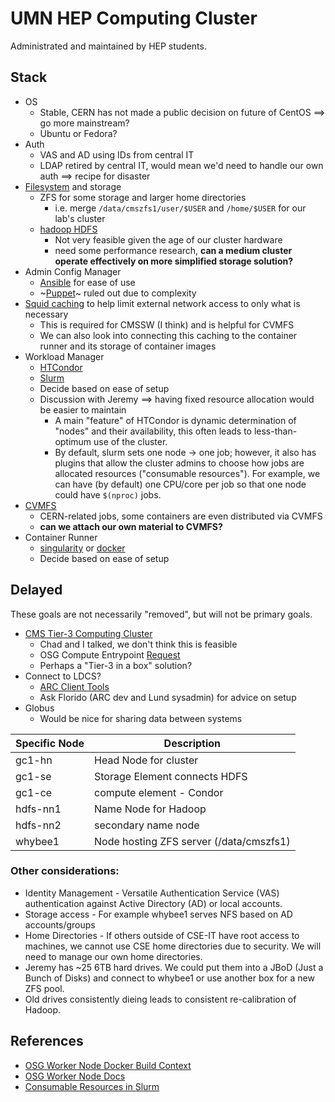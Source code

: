 # UMN HEP Computing Cluster

Administrated and maintained by HEP students.

## Stack

- OS
  - Stable, CERN has not made a public decision on future of CentOS ==> go more mainstream?
  - Ubuntu or Fedora?
- Auth
  - VAS and AD using IDs from central IT
  - LDAP retired by central IT, would mean we'd need to handle our own auth ==> recipe for disaster
- [Filesystem](filesystem) and storage
  - ZFS for some storage and larger home directories
    - i.e. merge `/data/cmszfs1/user/$USER` and `/home/$USER` for our lab's cluster
  - [hadoop HDFS](https://hadoop.apache.org/docs/r1.2.1/hdfs_design.html)
    - Not very feasible given the age of our cluster hardware
    - need some performance research, **can a medium cluster operate effectively on more simplified storage solution?**
- Admin Config Manager
  - [Ansible](https://docs.ansible.com/) for ease of use
  - ~[Puppet](https://puppet.com/docs/)~ ruled out due to complexity
- [Squid caching](http://www.squid-cache.org/) to help limit external network access to only what is necessary
  - This is required for CMSSW (I think) and is helpful for CVMFS
  - We can also look into connecting this caching to the container runner and its storage of container images
- Workload Manager
  - [HTCondor](https://htcondor.org/)
  - [Slurm](https://slurm.schedmd.com/)
  - Decide based on ease of setup
  - Discussion with Jeremy ==> having fixed resource allocation would be easier to maintain
    - A main "feature" of HTCondor is dynamic determination of "nodes" and their availability,
      this often leads to less-than-optimum use of the cluster.
    - By default, slurm sets one node -> one job; however, it also has plugins that allow the
      cluster admins to choose how jobs are allocated resources ("consumable resources").
      For example, we can have (by default) one CPU/core per job so that one node could have `$(nproc)` jobs.
- [CVMFS](https://cernvm.cern.ch/fs/)
  - CERN-related jobs, some containers are even distributed via CVMFS
  - **can we attach our own material to CVMFS?**
- Container Runner 
  - [singularity](https://sylabs.io/guides/3.7/user-guide/) or [docker](https://docs.docker.com/engine/install/)
  - Decide based on ease of setup

## Delayed
These goals are not necessarily "removed", but will not be primary goals.
- [CMS Tier-3 Computing Cluster](https://twiki.cern.ch/twiki/bin/view/CMSPublic/USCMSTier3Doc)
  - Chad and I talked, we don't think this is feasible
  - OSG Compute Entrypoint [Request](https://opensciencegrid.org/docs/compute-element/hosted-ce/)
  - Perhaps a "Tier-3 in a box" solution?
- Connect to LDCS?
  - [ARC Client Tools](https://www.nordugrid.org/arc/arc6/users/client_install.html)
  - Ask Florido (ARC dev and Lund sysadmin) for advice on setup
- Globus
  - Would be nice for sharing data between systems

Specific Node | Description
---|---
gc1-hn | Head Node for cluster
gc1-se | Storage Element connects HDFS
gc1-ce | compute element - Condor
hdfs-nn1 | Name Node for Hadoop
hdfs-nn2 | secondary name node
whybee1 | Node hosting ZFS server (/data/cmszfs1)

### Other considerations:
- Identity Management - Versatile Authentication Service (VAS) authentication against Active Directory (AD) or local accounts.
- Storage access - For example whybee1 serves NFS based on AD accounts/groups
- Home Directories - If others outside of CSE-IT have root access to machines, we cannot use CSE home directories due to security. We will need to manage our own home directories.
- Jeremy has ~25 6TB hard drives. We could put them into a JBoD (Just a Bunch of Disks) and connect to whybee1 or use another box for a new ZFS pool.
- Old drives consistently dieing leads to consistent re-calibration of Hadoop.

## References

- [OSG Worker Node Docker Build Context](https://github.com/opensciencegrid/docker-osg-wn)
- [OSG Worker Node Docs](https://opensciencegrid.org/docs/worker-node/using-wn/)
- [Consumable Resources in Slurm](https://slurm.schedmd.com/cons_res.html)
